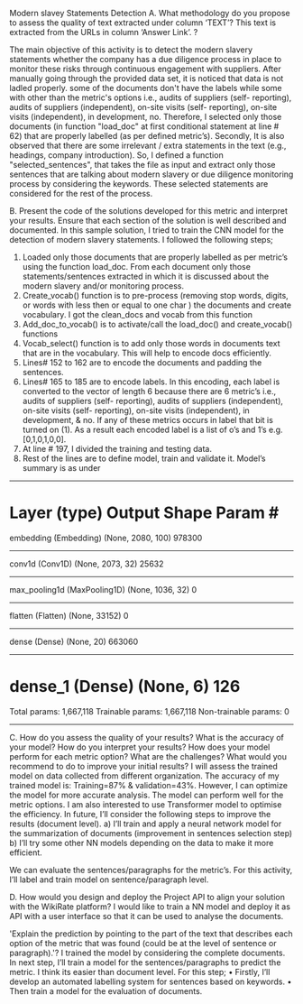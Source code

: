 Modern slavey Statements Detection 
A. What methodology do you propose to assess the quality of text extracted under
column ‘TEXT’? This text is extracted from the URLs in column ‘Answer Link’. ?

The main objective of this activity is to detect the modern slavery statements whether the company has a due diligence process in place to monitor these risks through continuous engagement with suppliers.
After manually going through the provided data set, it is noticed that data is not ladled properly. some of the documents don't have the labels while some with other than the metric's options i.e., audits of suppliers (self- reporting), audits of suppliers (independent), on-site visits (self- reporting), on-site visits (independent), in development, no. Therefore, I selected only those documents (in function "load_doc" at first conditional statement at line # 62) that are properly labelled (as per defined metric’s).
Secondly, It is also observed that there are some irrelevant / extra statements in the text (e.g., headings, company introduction). So, I defined a function "selected_sentences", that takes the file as input and extract only those sentences that are talking about modern slavery or due diligence monitoring process by considering the keywords. These selected statements are considered for the rest of the process.

B. Present the code of the solutions developed for this metric and interpret your results. Ensure that each section of the solution is well described and documented.
In this sample solution, I tried to train the CNN model for the detection of modern slavery statements. I followed the following steps;
1.	Loaded only those documents that are properly labelled as per metric’s using the function load_doc. From each document only those statements/sentences extracted in which it is discussed about the modern slavery and/or monitoring process. 
2.	Create_vocab() function is to pre-process (removing stop words, digits, or words with less then or equal to one char ) the documents and create vocabulary. I got the clean_docs and vocab from this function
3.	 Add_doc_to_vocab() is to activate/call the load_doc() and create_vocab() functions
4.	Vocab_select() function is to add only those words in documents text that are in the vocabulary. This will help to encode docs efficiently.
5.	Lines# 152 to 162 are to encode the documents and padding the sentences.
6.	Lines# 165 to 185 are to encode labels. In this encoding, each label is converted to the vector of length 6 because there are 6 metric’s i.e., audits of suppliers (self- reporting), audits of suppliers (independent), on-site visits (self- reporting), on-site visits (independent), in development, & no. If any of these metrics occurs in label that bit is turned on (1). As a result each encoded label is a list of o’s and 1’s e.g. [0,1,0,1,0,0].
7.	At line # 197, I divided the training and testing data.
8.	Rest of the lines are to define model, train and validate it. Model’s summary is as under


_________________________________________________________________
Layer (type)                 Output Shape              Param #
=================================================================
embedding (Embedding)        (None, 2080, 100)         978300
_________________________________________________________________
conv1d (Conv1D)              (None, 2073, 32)          25632
_________________________________________________________________
max_pooling1d (MaxPooling1D) (None, 1036, 32)          0
_________________________________________________________________
flatten (Flatten)            (None, 33152)             0
_________________________________________________________________
dense (Dense)                (None, 20)                663060
_________________________________________________________________
dense_1 (Dense)              (None, 6)                 126
=================================================================
Total params: 1,667,118
Trainable params: 1,667,118
Non-trainable params: 0
_________________________________________________________________


C. How do you assess the quality of your results? What is the accuracy of your model? How do you interpret your results? How does your model perform for each metric option? What are the challenges? What would you recommend to do to improve your initial results?
I will assess the trained model on data collected from different organization. The accuracy of my trained model is: Training=87% & validation=43%. However, I can optimize the model for more accurate analysis. The model can perform well for the metric options. I am also interested to use Transformer model to optimise the efficiency. In future, I’ll consider the following steps to improve the results (document level).
a)	I’ll train and apply a neural network model for the summarization of documents (improvement in sentences selection step)
b)	I’ll try some other NN models depending on the data to make it more efficient.

We can evaluate the sentences/paragraphs for the metric’s. For this activity, I’ll label and train model on sentence/paragraph level.





D. How would you design and deploy the Project API to align your solution with the
WikiRate platform?
I would like to train a NN model and deploy it as API with a user interface so that it can be used to analyse the documents.


'Explain the prediction by pointing to the part of the text that describes each option of the metric that was found (could be at the level of sentence or paragraph).'? 
I trained the model by considering the complete documents. In next step, I’ll train a model for the sentences/paragraphs to predict the metric. I think its easier than document level. For this step;
•	Firstly, I’ll develop an automated labelling system for sentences based on keywords. 
•	Then train a model for the evaluation of documents.



